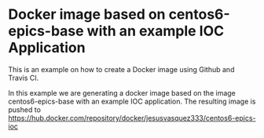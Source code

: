 # Docker image based on centos6-epics-base with an example IOC Application

This is an example on how to create a Docker image using Github and Travis CI.

In this example we are generating a docker image based on the image centos6-epics-base with an example IOC application. The resulting image is pushed to https://hub.docker.com/repository/docker/jesusvasquez333/centos6-epics-ioc

